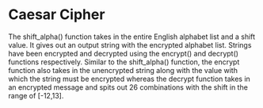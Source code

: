 # Caesar Cipher
The shift_alpha() function takes in the entire English alphabet list and a shift value. It gives out an output string with the encrypted alphabet list. Strings have been encrypted and decrypted using the encrypt() and decrypt() functions respectively. Similar to the shift_alpha() function, the encrypt function also takes in the unencrypted string along with the value with which the string must be encrypted whereas the decrypt function takes in an encrypted message and spits out 26 combinations with the shift in the range of [-12,13].

